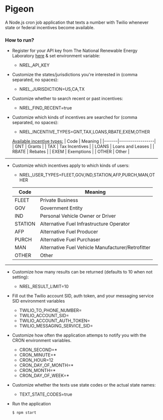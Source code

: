 # Pigeon
A Node.js cron job application that texts a number with Twilio whenever state or federal incentives become available.

### How to run?

- Register for your API key from The National Renewable Energy Laboratory [here](https://developer.nrel.gov/signup/) & set environment variable:
    * NREL_API_KEY

- Customize the states/jurisdictions you're interested in (comma separated, no spaces): 
    * NREL_JURISDICTION=US,CA,TX

- Customize whether to search recent or past incentives:
    * NREL_FIND_RECENT=true

- Customize which kinds of incentives are searched for (comma separated, no spaces):
    * NREL_INCENTIVE_TYPES=GNT,TAX,LOANS,RBATE,EXEM,OTHER

    [Available incentive types:](https://developer.nrel.gov/docs/transportation/transportation-incentives-laws-v1/)
    | Code  | Meaning          |
    |-------|------------------|
    | GNT   | Grants           |
    | TAX   | Tax Incentives   |
    | LOANS | Loans and Leases |
    | RBATE | Rebates          |
    | EXEM  | Exemptions       |
    | OTHER | Other            |

---
- Customize which incentives apply to which kinds of users:
    * NREL_USER_TYPES=FLEET,GOV,IND,STATION,AFP,PURCH,MAN,OTHER

    | Code    | Meaning                                           |
    |---------|---------------------------------------------------|
    | FLEET   | Private Business                                  |
    | GOV     | Government Entity                                 |
    | IND     | Personal Vehicle Owner or Driver                  |
    | STATION | Alternative Fuel Infrastructure Operator          |
    | AFP     | Alternative Fuel Producer                         |
    | PURCH   | Alternative Fuel Purchaser                        |
    | MAN     | Alternative Fuel Vehicle Manufacturer/Retrofitter |
    | OTHER   | Other                                             |
---

- Customize how many results can be returned (defaults to 10 when not setting):
    * NREL_RESULT_LIMIT=10

- Fill out the Twilio account SID, auth token, and your messaging service SID environment variables
    * TWILIO_TO_PHONE_NUMBER=
    * TWILIO_ACCOUNT_SID=
    * TWILIO_ACCOUNT_AUTH_TOKEN=
    * TWILIO_MESSAGING_SERVICE_SID=

- Customize how often the application attemps to notify you with the CRON environment variables.
    * CRON_SECOND=*
    * CRON_MINUTE=*
    * CRON_HOUR=12
    * CRON_DAY_OF_MONTH=*
    * CRON_MONTH=*
    * CRON_DAY_OF_WEEK=*

- Customize whether the texts use state codes or the actual state names:
    * TEXT_STATE_CODES=true

- Run the application
    ```sh
    $ npm start
    ```

